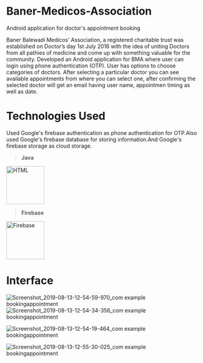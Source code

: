 # Baner-Medicos-Association
Android application for doctor's appointment booking

Baner Balewadi Medicos’ Association, a registered charitable trust was established on Doctor’s day 1st July 2016 with the idea of uniting Doctors from all pathies of medicine and come up with something valuable for the community. 
Developed an Android application for BMA where user can login using phone authentication (OTP). User has options to choose categories of doctors.
After selecting a particular doctor you can see available appointments from where you can select one, after confirming the selected doctor
will get an email having user name, appointmen timing as well as date.

# Technologies Used

Used Google's firebase authentication as phone authentication for OTP.Also used Google's firebase database for storing information.And Google's firebase storage as cloud storage.

> **Java**

[<img src="https://cdn.worldvectorlogo.com/logos/java-4.svg" alt="HTML" width="100px;" />](https://worldvectorlogo.com/logo/java-4)

> **Firebase**

[<img src="https://cdn.worldvectorlogo.com/logos/firebase-1.svg" alt="Firebase" width="100px;" />](https://worldvectorlogo.com/logo/firebase-1)

# Interface
![Screenshot_2019-08-13-12-54-59-970_com example bookingappointment](https://user-images.githubusercontent.com/44207349/62922819-fa7bbc00-bdc9-11e9-82b8-5c3a54ff5eb1.png ) ![Screenshot_2019-08-13-12-54-34-356_com example bookingappointment](https://user-images.githubusercontent.com/44207349/62923354-2a778f00-bdcb-11e9-867e-5a6b234526e2.png)

![Screenshot_2019-08-13-12-54-19-464_com example bookingappointment](https://user-images.githubusercontent.com/44207349/62923387-395e4180-bdcb-11e9-90b9-c328af90ffee.png)

![Screenshot_2019-08-13-12-55-30-025_com example bookingappointment](https://user-images.githubusercontent.com/44207349/62923410-4844f400-bdcb-11e9-85a6-763c7004501c.png)
